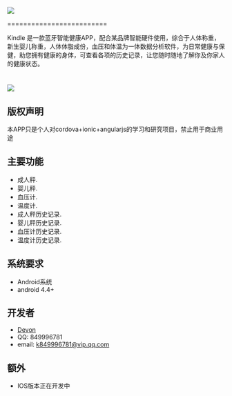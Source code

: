 ![](https://github.com/kongdewen1994/kindle_APP/blob/master/docs/logo.jpg)

=========================

Kindle 是一款蓝牙智能健康APP，配合某品牌智能硬件使用，综合于人体称重，新生婴儿称重，人体体脂成份，血压和体温为一体数据分析软件，为日常健康与保健，助您拥有健康的身体，可查看各项的历史记录，让您随时随地了解你及你家人的健康状态。


![](https://github.com/kongdewen1994/kindle_APP/blob/master/docs/Screen.jpg)
=========================

版权声明
------------
本APP只是个人对cordova+ionic+angularjs的学习和研究项目，禁止用于商业用途

主要功能
------------
* 成人秤.
* 婴儿秤.
* 血压计.
* 温度计.
* 成人秤历史记录.
* 婴儿秤历史记录.
* 血压计历史记录.
* 温度计历史记录.


系统要求
------------

* Android系统
* android 4.4+

开发者
----------
- [Devon](https://github.com/kongdewen1994)
- QQ: 849996781
- email: k849996781@vip.qq.com


额外
----------
- IOS版本正在开发中

